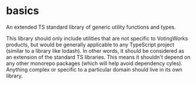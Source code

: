 # basics

An extended TS standard library of generic utility functions and types.

This library should only include utilities that are not specific to VotingWorks
products, but would be generally applicable to any TypeScript project (similar
to a library like lodash). In other words, it should be considered as an
extension of the standard TS libraries. This means it shouldn't depend on any
other monorepo packages (which will help avoid dependency cyles). Anything
complex or specific to a particular domain should live in its own library.
